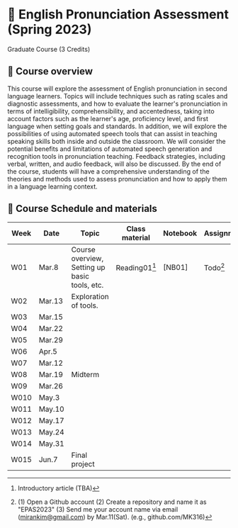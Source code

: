 # 📕 English Pronunciation Assessment (Spring 2023)
Graduate Course (3 Credits)

## 🔳 Course overview
This course will explore the assessment of English pronunciation in second language learners. Topics will include techniques such as rating scales and diagnostic assessments, and how to evaluate the learner's pronunciation in terms of intelligibility, comprehensibility, and accentedness, taking into account factors such as the learner's age, proficiency level, and first language when setting goals and standards. In addition, we will explore the possibilities of using automated speech tools that can assist in teaching speaking skills both inside and outside the classroom.  We will consider the potential benefits and limitations of automated speech generation and recognition tools in pronunciation teaching. Feedback strategies, including verbal, written, and audio feedback, will also be discussed. By the end of the course, students will have a comprehensive understanding of the theories and methods used to assess pronunciation and how to apply them in a language learning context.

## 🔳 Course Schedule and materials

|Week|Date|Topic|Class material|Notebook|Assignments|
|--|--|--|--|--|--|
|W01|Mar.8|Course overview, Setting up basic tools, etc.|Reading01[^1]|[NB01]|Todo[^2]|
|W02|Mar.13| Exploration of tools.||||
|W03|Mar.15| | ||
|W04|Mar.22| | ||
|W05|Mar.29| | ||
|W06|Apr.5| | ||
|W07|Mar.12| | ||
|W08|Mar.19|Midterm | ||
|W09|Mar.26| | ||
|W010|May.3| | ||
|W011|May.10| | ||
|W012|May.17| | ||
|W013|May.24| | ||
|W014|May.31| | ||
|W015|Jun.7|Final project | ||



[^1]: Introductory article (TBA)
[^2]: (1) Open a Github account (2) Create a repository and name it as "EPAS2023" (3) Send me your account name via email (mirankim@gmail.com) by Mar.11(Sat). (e.g., github.com/MK316)
